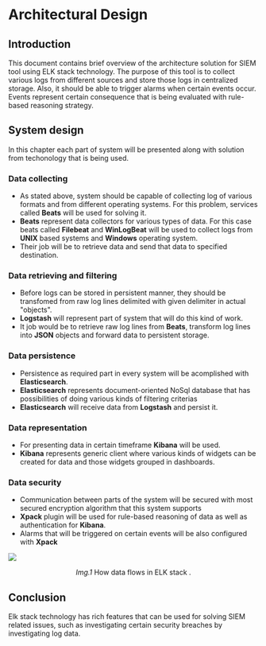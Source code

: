 # Architectural Design


## Introduction
This document contains brief overview of the architecture solution for SIEM tool using ELK stack technology. The purpose of this tool is to collect various logs from different sources and store those logs in centralized storage. Also, it should be able to trigger alarms when certain events occur. Events represent certain consequence that is being evaluated with rule-based reasoning strategy.

## System design
In this chapter each part of system will be presented along with solution from techonology that is being used.
### Data collecting
- As stated above, system should be capable of collecting log of various formats and from different operating systems. For this problem, services called __Beats__ will be used for solving it. 
- __Beats__ represent data collectors for various types of data. For this case beats called __Filebeat__ and __WinLogBeat__ will be used to collect logs from __UNIX__ based systems and __Windows__ operating system.
- Their job will be to retrieve data and send that data to specified destination.

### Data retrieving and filtering
- Before logs can be stored in persistent manner, they should be transfomed from raw log lines delimited with given delimiter in actual "objects".
- __Logstash__ will represent part of system that will do this kind of work.
- It job would be to retrieve raw log lines from __Beats__, transform log lines into __JSON__ objects and forward data to persistent storage.

### Data persistence
- Persistence as required part in every system will be acomplished with __Elasticsearch__.
- __Elasticsearch__ represents document-oriented NoSql database that has possibilities of doing various kinds of filtering criterias
- __Elasticsearch__ will receive data from __Logstash__ and persist it.

### Data representation
- For presenting data in certain timeframe __Kibana__ will be used.
- __Kibana__ represents generic client where various kinds of widgets can be created for data and those widgets grouped in dashboards.

### Data security
- Communication between parts of the system will be secured with most secured encryption algorithm that this system supports
- __Xpack__ plugin will be used for rule-based reasoning of data as well as authentication for __Kibana__.
- Alarms that will be triggered on certain events will be also configured with __Xpack__

<img src="https://www.elastic.co/assets/blta828e1358964dc3e/cyber-webinar-thumbnail.jpeg"/>
<p style="text-align: center;">	<i>Img.1</i> How data flows in ELK stack . </p>

## Conclusion

Elk stack technology has rich features that can be used for solving SIEM related issues, such as investigating certain security breaches by investigating log data.

